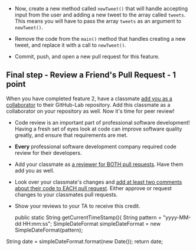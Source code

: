 
* Now, create a new method called `newTweet()` that will handle accepting input from the user and adding a new tweet to the array called `tweets`. This means you will have to pass the array `tweets` as an argument to `newTweet()`.

* Remove the code from the `main()` method that handles creating a new tweet, and replace it with a call to `newTweet()`.

* Commit, push, and open a new pull request for this feature.

## Final step - Review a Friend's Pull Request - 1 point

When you have completed feature 2, have a classmate [add you as a collaborator](https://help.github.com/articles/inviting-collaborators-to-a-personal-repository/) to their GitHub-Lab repository. Add this classmate as a collaborator on your repository as well. Now it's time for peer review! 

* Code review is an important part of professional software development! Having a fresh set of eyes look at code can improve software quality greatly, and ensure that requirements are met.

* **Every** professional software development company required code review for their developers.

* Add your classmate as [a reviewer for BOTH pull requests](https://help.github.com/articles/requesting-a-pull-request-review/). Have them add you as well.

* Look over your classmate's changes and [add at least two comments about their code to EACH pull request](https://help.github.com/articles/about-pull-request-reviews/). Either approve or request changes to your classmates pull requests.

* Show your reviews to your TA to receive this credit.







    public static String getCurrentTimeStamp(){
        String pattern = "yyyy-MM-dd HH:mm:ss";
SimpleDateFormat simpleDateFormat = new SimpleDateFormat(pattern);

String date = simpleDateFormat.format(new Date());
return date;

